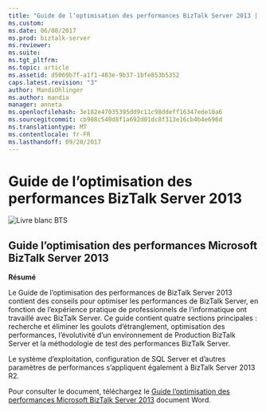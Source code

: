 ```yaml
---
title: "Guide de l’optimisation des performances BizTalk Server 2013 | Documents Microsoft"
ms.custom: 
ms.date: 06/08/2017
ms.prod: biztalk-server
ms.reviewer: 
ms.suite: 
ms.tgt_pltfrm: 
ms.topic: article
ms.assetid: d5069b7f-a1f1-483e-9b37-1bfe853b5352
caps.latest.revision: "3"
author: MandiOhlinger
ms.author: mandia
manager: anneta
ms.openlocfilehash: 3e182e47035395dd9c11c98ddeff16347ede10a6
ms.sourcegitcommit: cb908c540d8f1a692d01dc8f313e16cb4b4e696d
ms.translationtype: MT
ms.contentlocale: fr-FR
ms.lasthandoff: 09/20/2017
---
```

# <a name="biztalk-server-2013-performance-optimization-guide"></a>Guide de l’optimisation des performances BizTalk Server 2013
![Livre blanc BTS](../technical-guides/media/btswhitepaper.jpg "BTSWhitepaper")  
  
## <a name="microsoft-biztalk-server-2013-performance-optimization-guide"></a>Guide l’optimisation des performances Microsoft BizTalk Server 2013  
 **Résumé**  
  
 Le Guide de l’optimisation des performances de BizTalk Server 2013 contient des conseils pour optimiser les performances de BizTalk Server, en fonction de l’expérience pratique de professionnels de l’informatique ont travaillé avec BizTalk Server. Ce guide contient quatre sections principales : recherche et éliminer les goulots d’étranglement, optimisation des performances, l’évolutivité d’un environnement de Production BizTalk Server et la méthodologie de test des performances BizTalk Server.  
  
 Le système d’exploitation, configuration de SQL Server et d’autres paramètres de performances s’appliquent également à BizTalk Server 2013 R2.  
  
 Pour consulter le document, téléchargez le [Guide l’optimisation des performances Microsoft BizTalk Server 2013](http://download.microsoft.com/download/6/D/E/6DEE8EE9-0F26-4991-8FE5-B0E5239C0980/BizTalkServer2013-PerformanceGuide.docx) document Word.